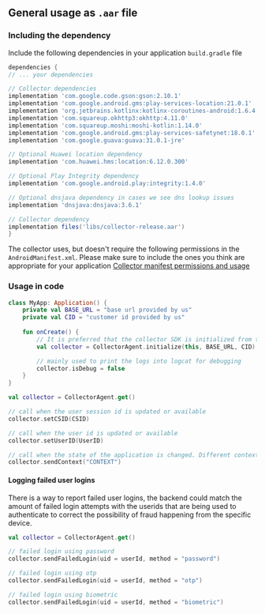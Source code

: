 ## General usage as `.aar` file

### Including the dependency

Include the following dependencies in your application `build.gradle` file

```groovy
dependencies {
// ... your dependencies

// Collector dependencies
implementation 'com.google.code.gson:gson:2.10.1'  
implementation 'com.google.android.gms:play-services-location:21.0.1'  
implementation 'org.jetbrains.kotlinx:kotlinx-coroutines-android:1.6.4'  
implementation 'com.squareup.okhttp3:okhttp:4.11.0'  
implementation 'com.squareup.moshi:moshi-kotlin:1.14.0'  
implementation 'com.google.android.gms:play-services-safetynet:18.0.1'  
implementation 'com.google.guava:guava:31.0.1-jre'  

// Optional Huawei location dependency
implementation 'com.huawei.hms:location:6.12.0.300'  

// Optional Play Integrity dependency
implementation 'com.google.android.play:integrity:1.4.0'

// Optional dnsjava dependency in cases we see dns lookup issues
implementation 'dnsjava:dnsjava:3.6.1'

// Collector dependency
implementation files('libs/collector-release.aar')
}
```

The collector uses, but doesn't require the following permissions in the `AndroidManifest.xml`. Please make sure to include the ones you think are appropriate for your application [Collector manifest permissions and usage](/manifest)

### Usage in code

 
```kotlin
class MyApp: Application() {
	private val BASE_URL = "base url provided by us"
	private val CID = "customer id provided by us"
	
	fun onCreate() {
		// It is preferred that the collector SDK is initialized from the Application class, but it can be initialized from any place before the SDK is used
		val collector = CollectorAgent.initialize(this, BASE_URL, CID)

		// mainly used to print the logs into logcat for debugging
		collector.isDebug = false
	}
}
```

```kotlin
val collector = CollectorAgent.get()

// call when the user session id is updated or available
collector.setCSID(CSID)

// call when the user id is updated or available
collector.setUserID(UserID)

// call when the state of the application is changed. Different contexts can trigger different state updates inside the SDK
collector.sendContext("CONTEXT")
```

#### Logging failed user logins 

There is a way to report failed user logins, the backend could match the amount of failed login attempts with the userids that are being used to authenticate to correct the possibility of fraud happening from the specific device.

```kotlin
val collector = CollectorAgent.get()

// failed login using password
collector.sendFailedLogin(uid = userId, method = "password")

// failed login using otp
collector.sendFailedLogin(uid = userId, method = "otp")

// failed login using biometric
collector.sendFailedLogin(uid = userId, method = "biometric")
```

